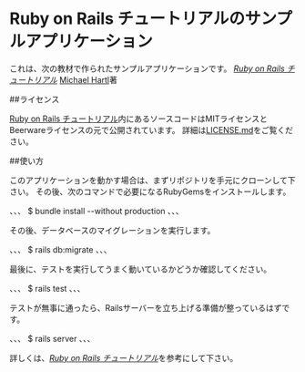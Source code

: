 # Ruby on Rails チュートリアルのサンプルアプリケーション

これは、次の教材で作られたサンプルアプリケーションです。
[*Ruby on Rails チュートリアル*](http://railstutorial.jp/)
[Michael Hartl](http://www.michaelhartl.com/)著

##ライセンス

[Ruby on Rails チュートリアル](http://railstutorial.jp/)内にあるソースコードはMITライセンスとBeerwareライセンスの元で公開されています。
詳細は[LICENSE.md](LICENSE.md)をご覧ください。

##使い方

このアプリケーションを動かす場合は、まずリポジトリを手元にクローンして下さい。
その後、次のコマンドで必要になるRubyGemsをインストールします。

、、、
$ bundle install --without production
、、、

その後、データベースのマイグレーションを実行します。

、、、
$ rails db:migrate
、、、

最後に、テストを実行してうまく動いているかどうか確認してください。

、、、
$ rails test
、、、

テストが無事に通ったら、Railsサーバーを立ち上げる準備が整っているはずです。

、、、
$ rails server
、、、

詳しくは、[*Ruby on Rails チュートリアル*](http://railstutorial.jp/)を参考にして下さい。